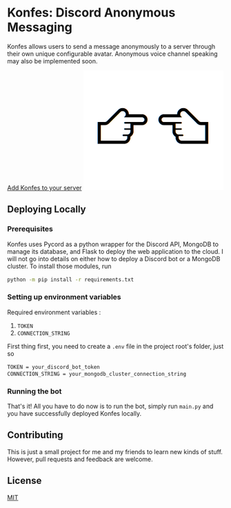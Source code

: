 # Konfes: Discord Anonymous Messaging

Konfes allows users to send a message anonymously to a server through their own unique configurable avatar. Anonymous voice channel speaking may also be implemented soon.

[Add Konfes to your server](https://discord.com/api/oauth2/authorize?client_id=1009855361152458802&permissions=1085053337152&scope=bot)
![konfes](./img/konfes.png)

## Deploying Locally

### Prerequisites
Konfes uses Pycord as a python wrapper for the Discord API, MongoDB to manage its database, and Flask to deploy the web application to the cloud. I will not go into details on either how to deploy a Discord bot or a MongoDB cluster. To install those modules, run

```bash
python -m pip install -r requirements.txt
```

### Setting up environment variables
Required environment variables :
1. `TOKEN`
2. `CONNECTION_STRING`

First thing first, you need to create a `.env` file in the project root's folder, just so
```Properties
TOKEN = your_discord_bot_token
CONNECTION_STRING = your_mongodb_cluster_connection_string
```

### Running the bot

That's it! All you have to do now is to run the bot, simply run `main.py` and you have successfully deployed Konfes locally.

## Contributing

This is just a small project for me and my friends to learn new kinds of stuff. However,
pull requests and feedback are welcome. 

## License

[MIT](https://choosealicense.com/licenses/mit/)